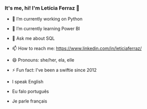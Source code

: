 ### It's me, hi! I'm Letícia Ferraz 👋

- 🔭 I’m currently working on Python
- 🌱 I’m currently learning Power BI
- 💬 Ask me about SQL
- 📫 How to reach me: https://www.linkedin.com/in/leticiaferraz/
- 😄 Pronouns: she/her, ela, elle
- ⚡ Fun fact: I've been a swiftie since 2012

- I speak English
- Eu falo português
- Je parle français
